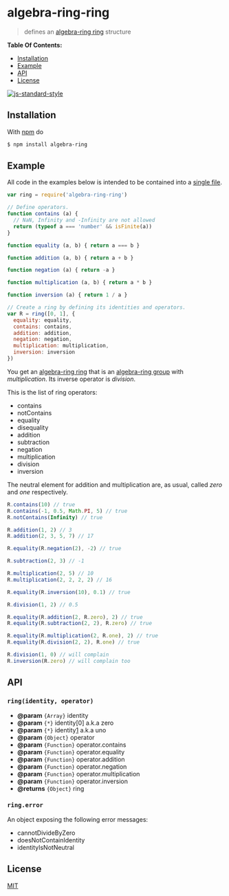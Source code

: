 # algebra-ring-ring

> defines an [algebra-ring ring][1] structure

**Table Of Contents:**

* [Installation](#installation)
* [Example](#example)
* [API](#api)
* [License](#license)

[![js-standard-style](https://cdn.rawgit.com/feross/standard/master/badge.svg)](https://github.com/feross/standard)

## Installation

With [npm](https://npmjs.org/) do

```bash
$ npm install algebra-ring
```

## Example

All code in the examples below is intended to be contained into a [single file](https://github.com/fibo/algebra-ring-ring/blob/master/test.js).

```javascript
var ring = require('algebra-ring-ring')

// Define operators.
function contains (a) {
  // NaN, Infinity and -Infinity are not allowed
  return (typeof a === 'number' && isFinite(a))
}

function equality (a, b) { return a === b }

function addition (a, b) { return a + b }

function negation (a) { return -a }

function multiplication (a, b) { return a * b }

function inversion (a) { return 1 / a }

// Create a ring by defining its identities and operators.
var R = ring([0, 1], {
  equality: equality,
  contains: contains,
  addition: addition,
  negation: negation,
  multiplication: multiplication,
  inversion: inversion
})
```

You get an [algebra-ring ring][1] that is an [algebra-ring group][2] with *multiplication*.
Its inverse operator is *division*.

This is the list of ring operators:

* contains
* notContains
* equality
* disequality
* addition
* subtraction
* negation
* multiplication
* division
* inversion

The neutral element for addition and multiplication are, as usual, called
*zero* and *one* respectively.

```javascript
R.contains(10) // true
R.contains(-1, 0.5, Math.PI, 5) // true
R.notContains(Infinity) // true

R.addition(1, 2) // 3
R.addition(2, 3, 5, 7) // 17

R.equality(R.negation(2), -2) // true

R.subtraction(2, 3) // -1

R.multiplication(2, 5) // 10
R.multiplication(2, 2, 2, 2) // 16

R.equality(R.inversion(10), 0.1) // true

R.division(1, 2) // 0.5

R.equality(R.addition(2, R.zero), 2) // true
R.equality(R.subtraction(2, 2), R.zero) // true

R.equality(R.multiplication(2, R.one), 2) // true
R.equality(R.division(2, 2), R.one) // true

R.division(1, 0) // will complain
R.inversion(R.zero) // will complain too
```

## API

### `ring(identity, operator)`

* **@param** `{Array}` identity
* **@param** `{*}`     identity[0] a.k.a zero
* **@param** `{*}`     identity[1] a.k.a uno
* **@param** `{Object}`   operator
* **@param** `{Function}` operator.contains
* **@param** `{Function}` operator.equality
* **@param** `{Function}` operator.addition
* **@param** `{Function}` operator.negation
* **@param** `{Function}` operator.multiplication
* **@param** `{Function}` operator.inversion
* **@returns** `{Object}` ring

### `ring.error`

An object exposing the following error messages:

* cannotDivideByZero
* doesNotContainIdentity
* identityIsNotNeutral

## License

[MIT](http://g14n.info/mit-license/)

  [1]: https://en.wikipedia.org/wiki/Ring_(mathematics) "Ring"
  [2]: https://www.npmjs.com/package/algebra-ring-group "algebra-ring-group"
